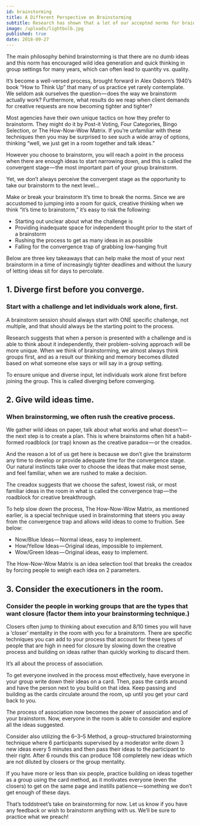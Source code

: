 ```yaml
---
id: brainstorming
title: A Different Perspective on Brainstorming
subtitle: Research has shown that a lot of our accepted norms for brainstorming are actually misguided.
image: /uploads/lightbulb.jpg
published: true
date: 2018-09-27
---
```


The main philosophy behind brainstorming is that there are no dumb ideas and this norm has encouraged wild idea generation and quick thinking in group settings for many years, which can often lead to quantity vs. quality.

It’s become a well-versed process, brought forward in Alex Osborn’s 1940’s book “How to Think Up” that many of us practice yet rarely contemplate. We seldom ask ourselves the question — does the way we brainstorm actually work? Furthermore, what results do we reap when client demands for creative requests are now becoming tighter and tighter?

Most agencies have their own unique tactics on how they prefer to brainstorm. They might do it by Post-it Voting, Four Categories, Bingo Selection, or The How-Now-Wow Matrix. If you’re unfamiliar with these techniques then you may be surprised to see such a wide array of options, thinking “well, we just get in a room together and talk ideas.”

However you choose to brainstorm, you will reach a point in the process when there are enough ideas to start narrowing down, and this is called the convergent stage — the most important part of your group brainstorm.

Yet, we don’t always perceive the convergent stage as the opportunity to take our brainstorm to the next level...

Make or break your brainstorm
It’s time to break the norms. Since we are accustomed to jumping into a room for quick, creative thinking when we think “it’s time to brainstorm,” it’s easy to risk the following:

- Starting out unclear about what the challenge is
- Providing inadequate space for independent thought prior to the start of a brainstorm
- Rushing the process to get as many ideas in as possible
- Falling for the convergence trap of grabbing low-hanging fruit

Below are three key takeaways that can help make the most of your next brainstorm in a time of increasingly tighter deadlines and without the luxury of letting ideas sit for days to percolate.

## 1. Diverge first before you converge.

### Start with a challenge and let individuals work alone, first.

A brainstorm session should always start with ONE specific challenge, not multiple, and that should always be the starting point to the process.

Research suggests that when a person is presented with a challenge and is able to think about it independently, their problem-solving approach will be more unique. When we think of brainstorming, we almost always think groups first, and as a result our thinking and memory becomes diluted based on what someone else says or will say in a group setting.

To ensure unique and diverse input, let individuals work alone first before joining the group. This is called diverging before converging.

## 2. Give wild ideas time.

### When brainstorming, we often rush the creative process.

We gather wild ideas on paper, talk about what works and what doesn’t — the next step is to create a plan. This is where brainstorms often hit a habit-formed roadblock (or trap) known as the creative paradox — or the creadox.

And the reason a lot of us get here is because we don’t give the brainstorm any time to develop or provide adequate time for the convergence stage. Our natural instincts take over to choose the ideas that make most sense, and feel familiar, when we are rushed to make a decision.

The creadox suggests that we choose the safest, lowest risk, or most familiar ideas in the room in what is called the convergence trap — the roadblock for creative breakthrough.

To help slow down the process, The How-Now-Wow Matrix, as mentioned earlier, is a special technique used in brainstorming that steers you away from the convergence trap and allows wild ideas to come to fruition. See below:

- Now/Blue Ideas — Normal ideas, easy to implement.
- How/Yellow Ideas — Original ideas, impossible to implement.
- Wow/Green Ideas — Original ideas, easy to implement.

The How-Now-Wow Matrix is an idea selection tool that breaks the creadox by forcing people to weigh each idea on 2 parameters.

## 3. Consider the executioners in the room.

### Consider the people in working groups that are the types that want closure (factor them into your brainstorming technique.)

Closers often jump to thinking about execution and 8/10 times you will have a ‘closer’ mentality in the room with you for a brainstorm. There are specific techniques you can add to your process that account for these types of people that are high in need for closure by slowing down the creative process and building on ideas rather than quickly working to discard them.

It’s all about the process of association.

To get everyone involved in the process most effectively, have everyone in your group write down their ideas on a card. Then, pass the cards around and have the person next to you build on that idea. Keep passing and building as the cards circulate around the room, up until you get your card back to you.

The process of association now becomes the power of association and of your brainstorm. Now, everyone in the room is able to consider and explore all the ideas suggested.

Consider also utilizing the 6–3–5 Method, a group-structured brainstorming technique where 6 participants supervised by a moderator write down 3 new ideas every 5 minutes and then pass their ideas to the participant to their right. After 6 rounds this can produce 108 completely new ideas which are not diluted by closers or the group mentality.

If you have more or less than six people, practice building on ideas together as a group using the card method, as it motivates everyone (even the closers) to get on the same page and instills patience — something we don’t get enough of these days.

That’s toddstreet’s take on brainstorming for now. Let us know if you have any feedback or wish to brainstorm anything with us. We’ll be sure to practice what we preach!
